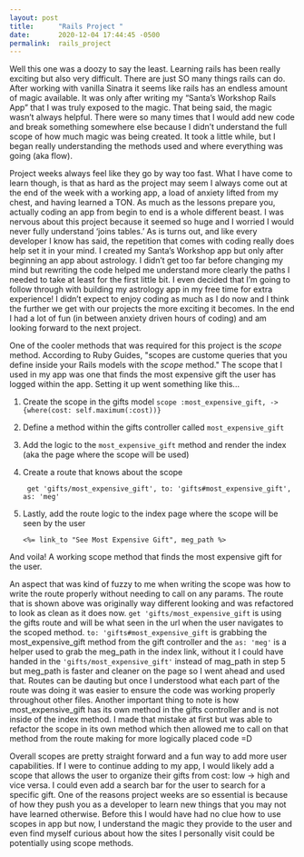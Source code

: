 ```yaml
---
layout: post
title:      "Rails Project "
date:       2020-12-04 17:44:45 -0500
permalink:  rails_project
---
```



Well this one was a doozy to say the least. Learning rails has been really exciting but also very difficult. There are just SO many things rails can do. After working with vanilla Sinatra it seems like rails has an endless amount of magic available. It was only after writing my “Santa’s Workshop Rails App” that I was truly exposed to the magic. That being said, the magic wasn’t always helpful. There were so many times that I would add new code and break something somewhere else because I didn’t understand the full scope of how much magic was being created. It took a little while, but I began really understanding the methods used and where everything was going (aka flow). 


Project weeks always feel like they go by way too fast. What I have come to learn though, is that as hard as the project may seem I always come out at the end of the week with a working app, a load of anxiety lifted from my chest, and having learned a TON. As much as the lessons prepare you, actually coding an app from begin to end is a whole different beast. I was nervous about this project because it seemed so huge and I worried I would never fully understand ‘joins tables.’ As is turns out, and like every developer I know has said, the repetition that comes with coding really does help set it in your mind. I created my Santa’s Workshop app but only after beginning an app about astrology. I didn’t get too far before changing my mind but rewriting the code helped me understand more clearly the paths I needed to take at least for the first little bit. I even decided that I’m going to follow through with building my astrology app in my free time for extra experience! I didn’t expect to enjoy coding as much as I do now and I think the further we get with our projects the more exciting it becomes. In the end I had a lot of fun (in between anxiety driven hours of coding) and am looking forward to the next project.

One of the cooler methods that was required for this project is the *scope* method. According to Ruby Guides, "scopes are custome queries that you define inside your Rails models with the *scope* method." The scope that I used in my app was one that finds the most expensive gift the user has logged within the app. Setting it up went something like this...

1. Create the scope in the gifts model ```scope :most_expensive_gift, -> {where(cost: self.maximum(:cost))}``` 

2. Define a method within the gifts controller called ```most_expensive_gift```

3. Add the logic to the ```most_expensive_gift``` method and render the index (aka the page where the scope will be used)

4. Create a route that knows about the scope 

      ``` get 'gifts/most_expensive_gift', to: 'gifts#most_expensive_gift', as: 'meg'``` 
			
5. Lastly, add the route logic to the index page where the scope will be seen by the user 

     ```<%= link_to "See Most Expensive Gift", meg_path %>```
		 
		 
And voila! A working scope method that finds the most expensive gift for the user. 

An aspect that was kind of fuzzy to me when writing the scope was how to write the route properly without needing to call on any params. The route that is shown above was originally way different looking and was refactored to look as clean as it does now. ```get 'gifts/most_expensive_gift``` is using the gifts route and will be what seen in the url when the user navigates to the scoped method. ```to: 'gifts#most_expensive_gift``` is grabbing the most_expensive_gift method from the gift controller and the ```as: 'meg'``` is a helper used to grab the meg_path in the index link, without it I could have handed in the ```'gifts/most_expensive_gift'``` instead  of mag_path in step 5 but meg_path is faster and cleaner on the page so I went ahead and used that. Routes can be dauting but once I understood what each part of the route was doing it was easier to ensure the code was working properly throughout other files. Another important thing to note is how most_expensive_gift has its own method in the gifts controller and is not inside of the index method. I made that mistake at first but was able to refactor the scope in its own method which then allowed me to call on that method from the route making for more logically placed code =D

Overall scopes are pretty straight forward and a fun way to add more user capabilities. If I were to continue adding to my app, I would likely add a scope that allows the user to organize their gifts from cost: low -> high and vice versa. I could even add a search bar for the user to search for a specific gift. One of the reasons project weeks are so essential is because of how they push you as a developer to learn new things that you may not have learned otherwise. Before this I would have had no clue how to use scopes in app but now, I understand the magic they provide to the user and even find myself curious about how the sites I personally visit could be potentially using scope methods. 

             

